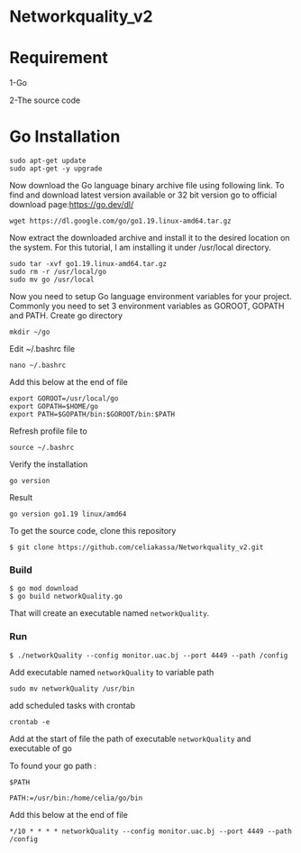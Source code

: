 # Networkquality_v2

# Requirement

1-Go 

2-The source code

# Go Installation

```
sudo apt-get update  
sudo apt-get -y upgrade  
```
Now download the Go language binary archive file using following link. To find and download latest version available or 32 bit version go to official download page:https://go.dev/dl/
```
wget https://dl.google.com/go/go1.19.linux-amd64.tar.gz
```
Now extract the downloaded archive and install it to the desired location on the system. For this tutorial, I am installing it under /usr/local directory.


```
sudo tar -xvf go1.19.linux-amd64.tar.gz
sudo rm -r /usr/local/go
sudo mv go /usr/local 
```

Now you need to setup Go language environment variables for your project. Commonly you need to set 3 environment variables as GOROOT, GOPATH and PATH. Create go directory

```
mkdir ~/go
```
Edit ~/.bashrc file

```
nano ~/.bashrc
```
Add this below at the end of file
```
export GOROOT=/usr/local/go 
export GOPATH=$HOME/go 
export PATH=$GOPATH/bin:$GOROOT/bin:$PATH 
```

Refresh profile file to
```
source ~/.bashrc
```
Verify the installation
```
go version
```
Result
```
go version go1.19 linux/amd64
```

To get the source code, clone this repository

```
$ git clone https://github.com/celiakassa/Networkquality_v2.git
```
### Build
 
```
$ go mod download 
$ go build networkQuality.go
```

That will create an executable named `networkQuality`.

### Run

```
$ ./networkQuality --config monitor.uac.bj --port 4449 --path /config
```

Add executable named `networkQuality` to variable path

```
sudo mv networkQuality /usr/bin 
```
add scheduled tasks with crontab

```
crontab -e
```


Add at the start of file the path of executable `networkQuality` and executable of go

To found your go path :

```
$PATH
```
```
PATH:=/usr/bin:/home/celia/go/bin
```

Add this below at the end of file

```
*/10 * * * * networkQuality --config monitor.uac.bj --port 4449 --path /config
```

